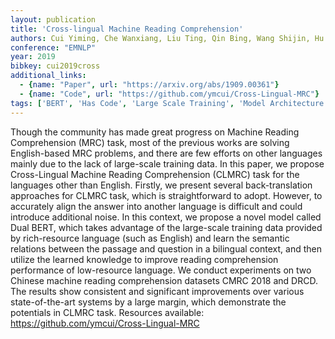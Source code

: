 ```yaml
---
layout: publication
title: 'Cross-lingual Machine Reading Comprehension'
authors: Cui Yiming, Che Wanxiang, Liu Ting, Qin Bing, Wang Shijin, Hu Guoping
conference: "EMNLP"
year: 2019
bibkey: cui2019cross
additional_links:
  - {name: "Paper", url: "https://arxiv.org/abs/1909.00361"}
  - {name: "Code", url: "https://github.com/ymcui/Cross-Lingual-MRC"}
tags: ['BERT', 'Has Code', 'Large Scale Training', 'Model Architecture', 'Training Techniques']
---
```

Though the community has made great progress on Machine Reading Comprehension
(MRC) task, most of the previous works are solving English-based MRC problems,
and there are few efforts on other languages mainly due to the lack of
large-scale training data. In this paper, we propose Cross-Lingual Machine
Reading Comprehension (CLMRC) task for the languages other than English.
Firstly, we present several back-translation approaches for CLMRC task, which
is straightforward to adopt. However, to accurately align the answer into
another language is difficult and could introduce additional noise. In this
context, we propose a novel model called Dual BERT, which takes advantage of
the large-scale training data provided by rich-resource language (such as
English) and learn the semantic relations between the passage and question in a
bilingual context, and then utilize the learned knowledge to improve reading
comprehension performance of low-resource language. We conduct experiments on
two Chinese machine reading comprehension datasets CMRC 2018 and DRCD. The
results show consistent and significant improvements over various
state-of-the-art systems by a large margin, which demonstrate the potentials in
CLMRC task. Resources available: https://github.com/ymcui/Cross-Lingual-MRC
